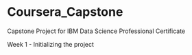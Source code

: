 # Coursera_Capstone
Capstone Project for IBM Data Science Professional Certificate

Week 1 - Initializing the project
